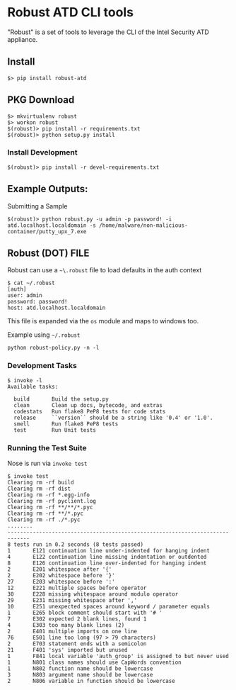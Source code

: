 Robust ATD CLI tools
================

"Robust" is a set of tools to leverage the CLI of the Intel Security ATD appliance.

## Install

```
$> pip install robust-atd
```

## PKG Download

```
$> mkvirtualenv robust
$> workon robust
$(robust)> pip install -r requirements.txt
$(robust)> python setup.py install
```

### Install Development

```
$(robust)> pip install -r devel-requirements.txt

```

## Example Outputs:

Submitting a Sample

```shell
$(robust)> python robust.py -u admin -p password! -i atd.localhost.localdomain -s /home/malware/non-malicious-container/putty_upx_7.exe
```

## Robust (DOT) FILE

Robust can use a `~\.robust` file to load defaults in the auth context

```shell
$ cat ~/.robust
[auth]
user: admin
password: password!
host: atd.localhost.localdomain
```

This file is expanded via the `os` module and maps to windows too.

Example using `~/.robust`

```shell
python robust-policy.py -n -l
```

### Development Tasks

```shell
$ invoke -l
Available tasks:

  build       Build the setup.py
  clean       Clean up docs, bytecode, and extras
  codestats   Run flake8 PeP8 tests for code stats
  release     ``version`` should be a string like '0.4' or '1.0'.
  smell       Run flake8 PeP8 tests
  test        Run Unit tests

```

### Running the Test Suite

Nose is run via `invoke test`

```
$ invoke test
Clearing rm -rf build
Clearing rm -rf dist
Clearing rm -rf *.egg-info
Clearing rm -rf pyclient.log
Clearing rm -rf **/**/*.pyc
Clearing rm -rf **/*.pyc
Clearing rm -rf ./*.pyc
........
-----------------------------------------------------------------------------
8 tests run in 0.2 seconds (8 tests passed)
1       E121 continuation line under-indented for hanging indent
4       E122 continuation line missing indentation or outdented
8       E126 continuation line over-indented for hanging indent
2       E201 whitespace after '{'
2       E202 whitespace before '}'
27      E203 whitespace before ':'
12      E221 multiple spaces before operator
30      E228 missing whitespace around modulo operator
29      E231 missing whitespace after ','
10      E251 unexpected spaces around keyword / parameter equals
1       E265 block comment should start with '# '
7       E302 expected 2 blank lines, found 1
4       E303 too many blank lines (2)
2       E401 multiple imports on one line
76      E501 line too long (97 > 79 characters)
2       E703 statement ends with a semicolon
21      F401 'sys' imported but unused
1       F841 local variable 'auth_group' is assigned to but never used
1       N801 class names should use CapWords convention
1       N802 function name should be lowercase
3       N803 argument name should be lowercase
2       N806 variable in function should be lowercase
```
